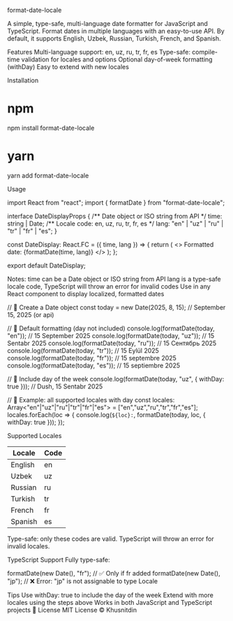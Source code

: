 format-date-locale

A simple, type-safe, multi-language date formatter for JavaScript and TypeScript.
Format dates in multiple languages with an easy-to-use API. By default, it supports English, Uzbek, Russian, Turkish, French, and Spanish.

Features
Multi-language support: en, uz, ru, tr, fr, es
Type-safe: compile-time validation for locales and options
Optional day-of-week formatting (withDay)
Easy to extend with new locales

Installation

# npm

npm install format-date-locale

# yarn

yarn add format-date-locale

Usage

import React from "react";
import { formatDate } from "format-date-locale";

interface DateDisplayProps {
/** Date object or ISO string from API \*/
time: string | Date;
/** Locale code: en, uz, ru, tr, fr, es \*/
lang: "en" | "uz" | "ru" | "tr" | "fr" | "es";
}

const DateDisplay: React.FC<DateDisplayProps> = ({ time, lang }) => {
return (
<>
Formatted date: {formatDate(time, lang)}
</>
);
};

export default DateDisplay;

Notes:
time can be a Date object or ISO string from API
lang is a type-safe locale code, TypeScript will throw an error for invalid codes
Use in any React component to display localized, formatted dates

// 🔹 Create a Date object
const today = new Date(2025, 8, 15); // September 15, 2025 (or api)

// 🔹 Default formatting (day not included)
console.log(formatDate(today, "en")); // 15 September 2025
console.log(formatDate(today, "uz")); // 15 Sentabr 2025
console.log(formatDate(today, "ru")); // 15 Сентябрь 2025
console.log(formatDate(today, "tr")); // 15 Eylül 2025
console.log(formatDate(today, "fr")); // 15 septembre 2025
console.log(formatDate(today, "es")); // 15 septiembre 2025

// 🔹 Include day of the week
console.log(formatDate(today, "uz", { withDay: true }));
// Dush, 15 Sentabr 2025

// 🔹 Example: all supported locales with day
const locales: Array<"en"|"uz"|"ru"|"tr"|"fr"|"es"> = ["en","uz","ru","tr","fr","es"];
locales.forEach(loc => {
console.log(`${loc}:`, formatDate(today, loc, { withDay: true }));
});

Supported Locales

| Locale  | Code |
| ------- | ---- |
| English | en   |
| Uzbek   | uz   |
| Russian | ru   |
| Turkish | tr   |
| French  | fr   |
| Spanish | es   |

Type-safe: only these codes are valid. TypeScript will throw an error for invalid locales.

TypeScript Support
Fully type-safe:

formatDate(new Date(), "fr"); // ✅ Only if fr added
formatDate(new Date(), "jp"); // ❌ Error: "jp" is not assignable to type Locale

Tips
Use withDay: true to include the day of the week
Extend with more locales using the steps above
Works in both JavaScript and TypeScript projects
📝 License
MIT License © Khusnitdin
